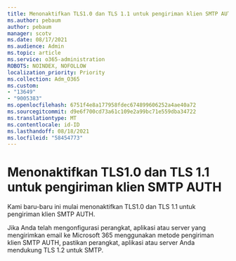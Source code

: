 ```yaml
---
title: Menonaktifkan TLS1.0 dan TLS 1.1 untuk pengiriman klien SMTP AUTH
ms.author: pebaum
author: pebaum
manager: scotv
ms.date: 08/17/2021
ms.audience: Admin
ms.topic: article
ms.service: o365-administration
ROBOTS: NOINDEX, NOFOLLOW
localization_priority: Priority
ms.collection: Adm_O365
ms.custom:
- "13649"
- "9005383"
ms.openlocfilehash: 6751f4e8a177958fdec674899606252a4ae40a72
ms.sourcegitcommit: d9e6f700cd73a61c109e2a99bc71e559dba34722
ms.translationtype: MT
ms.contentlocale: id-ID
ms.lasthandoff: 08/18/2021
ms.locfileid: "58454773"
---
```

# <a name="disabling-tls10-and-tls-11-for-smtp-auth-client-submission"></a>Menonaktifkan TLS1.0 dan TLS 1.1 untuk pengiriman klien SMTP AUTH

Kami baru-baru ini mulai menonaktifkan TLS1.0 dan TLS 1.1 untuk pengiriman klien SMTP AUTH. 

Jika Anda telah mengonfigurasi perangkat, aplikasi atau server yang mengirimkan email ke Microsoft 365 menggunakan metode pengiriman klien SMTP AUTH, pastikan perangkat, aplikasi atau server Anda mendukung TLS 1.2 untuk SMTP. 